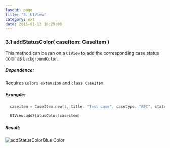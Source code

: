 ```yaml
---
layout: page
title: "3. UIView"
category: ext
date: 2015-01-12 16:29:00
---
```


### 3.1 addStatusColor( caseItem: CaseItem )
This method can be ran on a `UIView` to add the corresponding case status color as `backgroundColor`.

##### Dependence:
Requires `Colors extension` and `class CaseItem`

##### Example:
```swift
  caseitem = CaseItem.new(1, title: "Test case", casetype: "RFC", status: "Open")

  UIView.addStatusColor(caseitem)
```

##### Result:
![addStatusColorBlue Color](http://i.imgur.com/lgpz8cm.png "addStatusColor Result")
